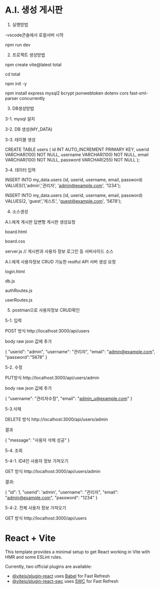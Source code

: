 # A.I. 생성 게시판

1. 실행방법

-vscode콘솔에서 로컬서버 시작

npm run dev

2. 프로젝트 생성방법

npm create vite@latest total

cd total

npm init -y

npm install express mysql2 bcrypt jsonwebtoken dotenv cors fast-xml-parser concurrently


3. DB생성방법

 3-1. mysql 설치

 3-2. DB 생성(MY_DATA)

 3-3. 테이블 생성

CREATE TABLE users (
    id INT AUTO_INCREMENT PRIMARY KEY,
    userid VARCHAR(100) NOT NULL,
    username VARCHAR(100) NOT NULL,
    email VARCHAR(100) NOT NULL,
    password VARCHAR(255) NOT NULL
);

3-4. 데이터 입력

INSERT INTO my_data.users
(id, userid, username, email, password)
VALUES(1,'admin','관리자', 'admin@example.com', '1234');

INSERT INTO my_data.users
(id, userid, username, email, password)
VALUES(2, 'guest','게스트', 'guest@example.com', '5678');


4. 소스생성

A.I.에게 게시판 답변형 게시판 생성요청

  board.html

  board.css

  server.js // 게시판과 사용자 정보 로그인 등 서버사이드 소스


A.I.에게 사용자정보 CRUD 가능한 restful API 서버 생성 요청

  login.html

  db.js

  authRoutes.js

  userRoutes.js


5. postman으로 사용자정보 CRUD확인  

5-1. 입력 

POST 방식 http://localhost:3000/api/users

 body raw json 값에 추가

{
  "userid": "admin",
  "username": "관리자",
  "email": "admin@example.com",
  "password":"5678"
} 

5-2. 수정

PUT방식 http://localhost:3000/api/users/admin

 body raw json 값에 추가

{
  "username": "관리자수정",
  "email": "admin_u@example.com"
}


5-3.삭제

DELETE 방식 http://localhost:3000/api/users/admin

  결과

{
    "message": "사용자 삭제 성공"
}

5-4. 조회

  5-4-1. ID4인 사용자 정보 가져오기

GET 방식 http://localhost:3000/api/users/admin

  결과:

{
    "id": 1,
    "userid": 'admin',
    "username": "관리자",
    "email": "admin@example.com",
    "password": "1234"
}

  5-4-2. 전체 사용자 정보 가져오기

GET 방식 http://localhost:3000/api/users


# React + Vite

This template provides a minimal setup to get React working in Vite with HMR and some ESLint rules.

Currently, two official plugins are available:

- [@vitejs/plugin-react](https://github.com/vitejs/vite-plugin-react/blob/main/packages/plugin-react/README.md) uses [Babel](https://babeljs.io/) for Fast Refresh
- [@vitejs/plugin-react-swc](https://github.com/vitejs/vite-plugin-react-swc) uses [SWC](https://swc.rs/) for Fast Refresh
